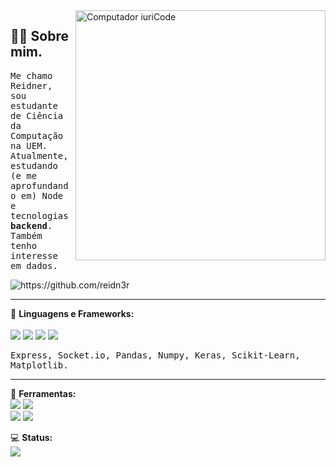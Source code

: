<img src="https://raw.githubusercontent.com/MicaelliMedeiros/micaellimedeiros/master/image/computer-illustration.png" min-width="400px" max-width="400px" width="400px" align="right" alt="Computador iuriCode">

<h2 align="left">👨‍💻 Sobre mim. </h2>
<p align="left"> 
  <samp>Me chamo Reidner, sou estudante de Ciência da Computação na UEM. Atualmente, estudando (e me aprofundando em) Node e tecnologias <strong>backend</strong>. Também tenho interesse em dados.</samp><br>
</p>
<img align="center" src="https://komarev.com/ghpvc/?username=reidn3r" alt="https://github.com/reidn3r" />
<hr>

<p align="left">
  🦄 <strong>Linguagens e Frameworks: </strong><br><br>
  <img src="https://img.shields.io/badge/C-00599C?style=for-the-badge&logo=c&logoColor=white" />
  <img src="https://img.shields.io/badge/Node.js-43853D?style=for-the-badge&logo=node.js&logoColor=white" />
  <img src="https://img.shields.io/badge/JavaScript-F7DF1E?style=for-the-badge&logo=javascript&logoColor=black" />
  <img src="https://img.shields.io/badge/python-3670A0?style=for-the-badge&logo=python&logoColor=ffdd54" /><br> 
</p>
<p align="left"> 
  <samp> Express, Socket.io, Pandas, Numpy, Keras, Scikit-Learn, Matplotlib. </samp>
</p>
<hr>
<p align="left">
  💼 <strong> Ferramentas: </strong> <br>
  <img src="https://img.shields.io/badge/Microsoft_SQL_Server-CC2927?style=for-the-badge&logo=microsoft-sql-server&logoColor=white" />
  <img src="https://img.shields.io/badge/Git-E34F26?style=for-the-badge&logo=git&logoColor=white" /><br>
  <img src="https://img.shields.io/badge/Postman-FF6C37?style=for-the-badge&logo=postman&logoColor=white" />
  <img src="https://img.shields.io/badge/Visual%20Studio%20Code-0078d7.svg?style=for-the-badge&logo=visual-studio-code&logoColor=white" />
</p>

<p align="left">
💻 <strong> Status:</strong><br>
  <a href="https://github.com/reidn3r">
    <img style="margin:auto" align="center" src="https://github-readme-stats-2-reidn3r.vercel.app/api/top-langs/?username=reidn3r&layout=compact&theme=highcontrast" />
  </a>
</p>

